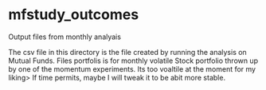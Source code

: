 # mfstudy_outcomes
Output files from monthly analyais

The csv file in this directory is the file created by running the analysis on Mutual Funds.
Files portfolis is for monthly volatile Stock portfolio thrown up by one of the momentum experiments. Its too voaltile at the moment for my liking> If time permits, maybe I will tweak it to be abit more stable. 
